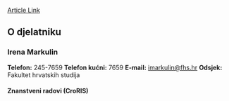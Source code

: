 [Article Link](https://www.fhs.hr/djelatnik/irena.markulin)

## O djelatniku
###  Irena Markulin 
**Telefon:**
245-7659
**Telefon kućni:**
7659
**E-mail:**
[imarkulin@fhs.hr](javascript:startMail\('zvenhxvy@aus.feu'\);)
**Odsjek:**
Fakultet hrvatskih studija 
#### Znanstveni radovi (CroRIS)
